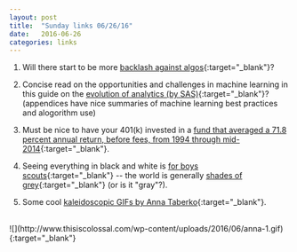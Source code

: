 ```yaml
---
layout: post
title:  "Sunday links 06/26/16"
date:   2016-06-26
categories: links
---
```


1. Will there start to be more [backlash against algos](http://www.nytimes.com/2016/06/23/us/backlash-in-wisconsin-against-using-data-to-foretell-defendants-futures.html){:target="_blank"}?

2. Concise read on the opportunities and challenges in machine learning in this guide on the [evolution of analytics (by SAS)](http://resources.idgenterprise.com/original/AST-0167447_The_Evolution_of_Analytics_Opportunities_and_Challenges_for_Machine_Lear....pdf){:target="_blank"}?  
(appendices have nice summaries of machine learning best practices and alogorithm use)

3. Must be nice to have your 401(k) invested in a [fund that averaged a 71.8 percent annual return, before fees, from 1994 through mid-2014](http://www.bloomberg.com/news/articles/2015-06-16/how-an-exclusive-hedge-fund-turbocharged-retirement-plan){:target="_blank"}.  

4. Seeing everything in black and white is [for boys scouts](http://www.imdb.com/title/tt0109444/quotes?item=qt0420360){:target="_blank"} -- the world is generally [shades of grey](https://www.farnamstreetblog.com/2016/06/value-grey-thinking/){:target="_blank"} (or is it "gray"?).

5. Some cool [kaleidoscopic GIFs by Anna Taberko](http://www.thisiscolossal.com/2016/06/mesmerizing-kaleidoscopic-gifs-by-anna-taberko/){:target="_blank"}.  
<br/>
![](http://www.thisiscolossal.com/wp-content/uploads/2016/06/anna-1.gif){:target="_blank"}